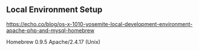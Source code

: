 ## Local Environment Setup

https://echo.co/blog/os-x-1010-yosemite-local-development-environment-apache-php-and-mysql-homebrew

Homebrew 0.9.5
Apache/2.4.17 (Unix)


